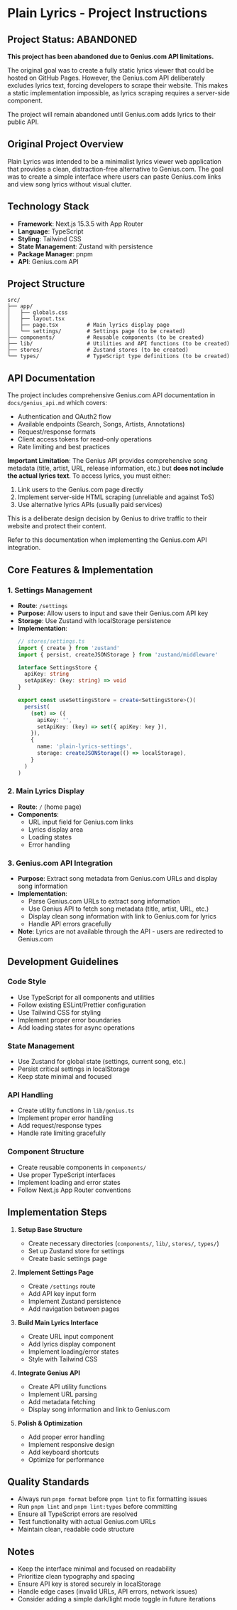 # Plain Lyrics - Project Instructions

## Project Status: ABANDONED

**This project has been abandoned due to Genius.com API limitations.**

The original goal was to create a fully static lyrics viewer that could be hosted on GitHub Pages. However, the Genius.com API deliberately excludes lyrics text, forcing developers to scrape their website. This makes a static implementation impossible, as lyrics scraping requires a server-side component.

The project will remain abandoned until Genius.com adds lyrics to their public API.

## Original Project Overview
Plain Lyrics was intended to be a minimalist lyrics viewer web application that provides a clean, distraction-free alternative to Genius.com. The goal was to create a simple interface where users can paste Genius.com links and view song lyrics without visual clutter.

## Technology Stack
- **Framework**: Next.js 15.3.5 with App Router
- **Language**: TypeScript
- **Styling**: Tailwind CSS
- **State Management**: Zustand with persistence
- **Package Manager**: pnpm
- **API**: Genius.com API

## Project Structure
```
src/
├── app/
│   ├── globals.css
│   ├── layout.tsx
│   ├── page.tsx         # Main lyrics display page
│   └── settings/        # Settings page (to be created)
├── components/          # Reusable components (to be created)
├── lib/                 # Utilities and API functions (to be created)
├── stores/              # Zustand stores (to be created)
└── types/               # TypeScript type definitions (to be created)
```

## API Documentation

The project includes comprehensive Genius.com API documentation in `docs/genius_api.md` which covers:
- Authentication and OAuth2 flow
- Available endpoints (Search, Songs, Artists, Annotations)
- Request/response formats
- Client access tokens for read-only operations
- Rate limiting and best practices

**Important Limitation**: The Genius API provides comprehensive song metadata (title, artist, URL, release information, etc.) but **does not include the actual lyrics text**. To access lyrics, you must either:
1. Link users to the Genius.com page directly
2. Implement server-side HTML scraping (unreliable and against ToS)
3. Use alternative lyrics APIs (usually paid services)

This is a deliberate design decision by Genius to drive traffic to their website and protect their content.

Refer to this documentation when implementing the Genius.com API integration.

## Core Features & Implementation

### 1. Settings Management
- **Route**: `/settings`
- **Purpose**: Allow users to input and save their Genius.com API key
- **Storage**: Use Zustand with localStorage persistence
- **Implementation**: 
  ```typescript
  // stores/settings.ts
  import { create } from 'zustand'
  import { persist, createJSONStorage } from 'zustand/middleware'

  interface SettingsStore {
    apiKey: string
    setApiKey: (key: string) => void
  }

  export const useSettingsStore = create<SettingsStore>()(
    persist(
      (set) => ({
        apiKey: '',
        setApiKey: (key) => set({ apiKey: key }),
      }),
      {
        name: 'plain-lyrics-settings',
        storage: createJSONStorage(() => localStorage),
      }
    )
  )
  ```

### 2. Main Lyrics Display
- **Route**: `/` (home page)
- **Components**:
  - URL input field for Genius.com links
  - Lyrics display area
  - Loading states
  - Error handling

### 3. Genius.com API Integration
- **Purpose**: Extract song metadata from Genius.com URLs and display song information
- **Implementation**:
  - Parse Genius.com URLs to extract song information
  - Use Genius API to fetch song metadata (title, artist, URL, etc.)
  - Display clean song information with link to Genius.com for lyrics
  - Handle API errors gracefully
- **Note**: Lyrics are not available through the API - users are redirected to Genius.com

## Development Guidelines

### Code Style
- Use TypeScript for all components and utilities
- Follow existing ESLint/Prettier configuration
- Use Tailwind CSS for styling
- Implement proper error boundaries
- Add loading states for async operations

### State Management
- Use Zustand for global state (settings, current song, etc.)
- Persist critical settings in localStorage
- Keep state minimal and focused

### API Handling
- Create utility functions in `lib/genius.ts`
- Implement proper error handling
- Add request/response types
- Handle rate limiting gracefully

### Component Structure
- Create reusable components in `components/`
- Use proper TypeScript interfaces
- Implement loading and error states
- Follow Next.js App Router conventions

## Implementation Steps

1. **Setup Base Structure**
   - Create necessary directories (`components/`, `lib/`, `stores/`, `types/`)
   - Set up Zustand store for settings
   - Create basic settings page

2. **Implement Settings Page**
   - Create `/settings` route
   - Add API key input form
   - Implement Zustand persistence
   - Add navigation between pages

3. **Build Main Lyrics Interface**
   - Create URL input component
   - Add lyrics display component
   - Implement loading/error states
   - Style with Tailwind CSS

4. **Integrate Genius API**
   - Create API utility functions
   - Implement URL parsing
   - Add metadata fetching
   - Display song information and link to Genius.com

5. **Polish & Optimization**
   - Add proper error handling
   - Implement responsive design
   - Add keyboard shortcuts
   - Optimize for performance

## Quality Standards
- Always run `pnpm format` before `pnpm lint` to fix formatting issues
- Run `pnpm lint` and `pnpm lint:types` before committing
- Ensure all TypeScript errors are resolved
- Test functionality with actual Genius.com URLs
- Maintain clean, readable code structure

## Notes
- Keep the interface minimal and focused on readability
- Prioritize clean typography and spacing
- Ensure API key is stored securely in localStorage
- Handle edge cases (invalid URLs, API errors, network issues)
- Consider adding a simple dark/light mode toggle in future iterations